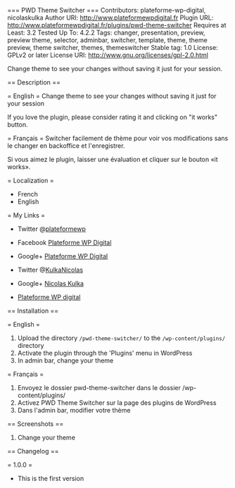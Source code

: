=== PWD Theme Switcher ===
Contributors: plateforme-wp-digital, nicolaskulka
Author URI: http://www.plateformewpdigital.fr
Plugin URL: http://www.plateformewpdigital.fr/plugins/pwd-theme-switcher
Requires at Least: 3.2
Tested Up To: 4.2.2
Tags: changer, presentation, preview, preview theme, selector, adminbar, switcher, template, theme, theme preview, theme switcher, themes, themeswitcher
Stable tag: 1.0
License: GPLv2 or later
License URI: http://www.gnu.org/licenses/gpl-2.0.html

Change theme to see your changes without saving it just for your session.

== Description ==

= English =
Change theme to see your changes without saving it just for your session

If you love the plugin, please consider rating it and clicking on "it works" button.

= Français =
Switcher facilement de thème pour voir vos modifications sans le changer en backoffice et l'enregistrer.

Si vous aimez le plugin, laisser une évaluation et cliquer sur ​​le bouton «it works».

= Localization =
* French
* English

= My Links =

* Twitter @[plateformewp](https://twitter.com/plateformewp)
* Facebook [Plateforme WP Digital](https://www.facebook.com/plateformewpdigital)
* Google+ [Plateforme WP Digital](https://plus.google.com/u/0/101743421589257173603/)

* Twitter @[KulkaNicolas](https://twitter.com/KulkaNicolas)
* Google+ [Nicolas Kulka](https://plus.google.com/u/0/105181416749428983955/)

* [Plateforme WP digital](http://www.plateformewpdigital.fr/)

== Installation ==

= English =
1. Upload the directory `/pwd-theme-switcher/` to the `/wp-content/plugins/` directory
2. Activate the plugin through the 'Plugins' menu in WordPress
3. In admin bar, change your theme

= Français =
1. Envoyez le dossier pwd-theme-switcher dans le dossier /wp-content/plugins/
2. Activez PWD Theme Switcher sur la page des plugins de WordPress
3. Dans l'admin bar, modifier votre thème

== Screenshots ==

1. Change your theme

== Changelog ==

= 1.0.0 =
* This is the first version